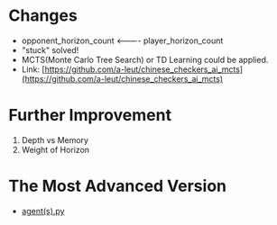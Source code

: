 # Changes
- opponent_horizon_count <---- player_horizon_count
- "stuck" solved!
- MCTS(Monte Carlo Tree Search) or TD Learning could be applied. 
- Link: [https://github.com/a-leut/chinese_checkers_ai_mcts](https://github.com/a-leut/chinese_checkers_ai_mcts)
# Further Improvement
1. Depth vs Memory  
2. Weight of Horizon
# The Most Advanced Version 
- [agent(s).py](./agents.py)
